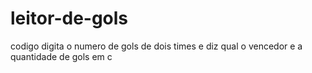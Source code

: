# leitor-de-gols
codigo digita o numero de gols de dois times e diz qual o vencedor e a quantidade de gols em c 
